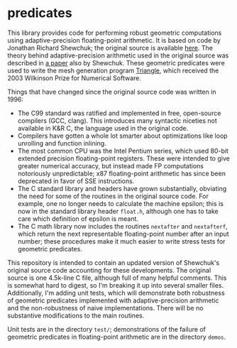 # predicates

This library provides code for performing robust geometric computations using adaptive-precision floating-point arithmetic.
It is based on code by Jonathan Richard Shewchuk; the original source is available [here](http://www.cs.cmu.edu/afs/cs/project/quake/public/code/predicates.c).
The theory behind adaptive-precision arithmetic used in the original source was described in [a paper](http://www.cs.cmu.edu/afs/cs/project/quake/public/papers/robust-arithmetic.ps) also by Shewchuk.
These geometric predicates were used to write the mesh generation program [Triangle](http://www.cs.cmu.edu/~quake/triangle.html), which received the 2003 Wilkinson Prize for Numerical Software.

Things that have changed since the original source code was written in 1996:
* The C99 standard was ratified and implemented in free, open-source compilers (GCC, clang).
This introduces many syntactic niceties not available in K&R C, the language used in the original code.
* Compilers have gotten a whole lot smarter about optimizations like loop unrolling and function inlining.
* The most common CPU was the Intel Pentium series, which used 80-bit extended precision floating-point registers.
These were intended to give greater numerical accuracy, but instead made FP computations notoriously unpredictable; x87 floating-point arithmetic has since been deprecated in favor of SSE instructions.
* The C standard library and headers have grown substantially, obviating the need for some of the routines in the original source code.
For example, one no longer needs to calculate the machine epsilon; this is now in the standard library header `float.h`, although one has to take care which definition of epsilon is meant.
* The C math library now includes the routines `nextafter` and `nextafterf`, which return the next representable floating-point number after an input number; these procedures make it much easier to write stress tests for geometric predicates.

This repository is intended to contain an updated version of Shewchuk's original source code accounting for these developments.
The original source is one 4.5k-line C file, although full of many helpful comments.
This is somewhat hard to digest, so I'm breaking it up into several smaller files.
Additionally, I'm adding unit tests, which will demonstrate both robustness of geometric predicates implemented with adaptive-precision arithmetic and the non-robustness of naive implementations.
There will be no substantive modifications to the main routines.

Unit tests are in the directory `test/`; demonstrations of the failure of geometric predicates in floating-point arithmetic are in the directory `demos`.
